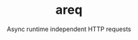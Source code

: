 <div align="center">
    <h1>areq</h1>
    <p>
        Async runtime independent HTTP requests
    </p>
    <p>
    </p>
</div>
